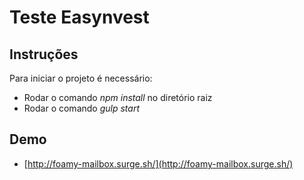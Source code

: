 # Teste Easynvest

## Instruções

Para iniciar o projeto é necessário:

- Rodar o comando *npm install* no diretório raiz
- Rodar o comando *gulp start*

## Demo

- [http://foamy-mailbox.surge.sh/](http://foamy-mailbox.surge.sh/)
